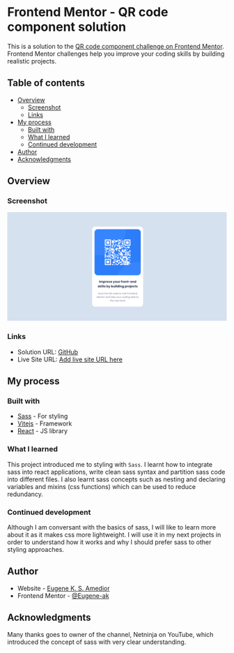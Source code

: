 # Frontend Mentor - QR code component solution

This is a solution to the [QR code component challenge on Frontend Mentor](https://www.frontendmentor.io/challenges/qr-code-component-iux_sIO_H). Frontend Mentor challenges help you improve your coding skills by building realistic projects. 

## Table of contents

- [Overview](#overview)
  - [Screenshot](#screenshot)
  - [Links](#links)
- [My process](#my-process)
  - [Built with](#built-with)
  - [What I learned](#what-i-learned)
  - [Continued development](#continued-development)
- [Author](#author)
- [Acknowledgments](#acknowledgments)

## Overview

### Screenshot

![](./public/screenshot.png)

### Links

- Solution URL: [GitHub](https://github.com/Eugene-ak/qr-code-component.git)
- Live Site URL: [Add live site URL here](https://your-live-site-url.com)

## My process

### Built with

- [Sass](https://sass-lang.com/) - For styling
- [Vitejs](https://vitejs.dev/guide/) - Framework
- [React](https://reactjs.org/) - JS library

### What I learned

This project introduced me to styling with `Sass`. I learnt how to integrate sass into react applications, write clean sass syntax and partition sass code into different files. I also learnt sass concepts such as nesting and declaring variables and mixins (css functions) which can be used to reduce redundancy.

### Continued development

Although I am conversant with the basics of sass, I will like to learn more about it as it makes css more lightweight. I will use it in my next projects in order to understand how it works and why I should prefer sass to other styling approaches.

## Author

- Website - [Eugene K. S. Amedior](https://portfolio-website-27ll.onrender.com/)
- Frontend Mentor - [@Eugene-ak](https://www.frontendmentor.io/profile/Eugene-ak)

## Acknowledgments

Many thanks goes to owner of the channel, Netninja on YouTube, which introduced the concept of sass with very clear understanding.
